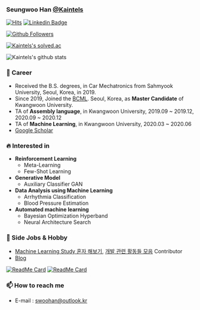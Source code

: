 ### Seungwoo Han [@Kaintels](https://blog.naver.com/engineeringxyz)

[![Hits](https://hits.seeyoufarm.com/api/count/incr/badge.svg?url=https%3A%2F%2Fgithub.com%2FKaintels)](https://hits.seeyoufarm.com)
[![Linkedin Badge](https://img.shields.io/badge/-LinkedIn-blue?style=flat-square&logo=Linkedin&logoColor=white&link=https://www.linkedin.com/in/swhan/)](https://www.linkedin.com/in/swhan/)

[![Github Followers](https://img.shields.io/github/followers/Kaintels?color=06d6a0&label=Github%20Followers&style=for-the-badge)](https://github.com/Kaintels?tab=followers)

[![Kaintels's solved.ac](http://mazassumnida.wtf/api/v2/generate_badge?boj=kaintels)](https://solved.ac/profile/kaintels)

![Kaintels's github stats](https://github-readme-stats.vercel.app/api?username=Kaintels&show_icons=true&hide_border=true&&count_private=true)


### 🔭 Career
- Received the B.S. degrees, in Car Mechatronics from Sahmyook University, Seoul, Korea, in 2019.
- Since 2019, Joined the [BCML](http://bcml.kw.ac.kr/). Seoul, Korea, as **Master Candidate** of Kwangwoon University.
- TA of **Assembly language**, in Kwangwoon University, 2019.09 ~ 2019.12, 2020.09 ~ 2020.12
- TA of **Machine Learning**, in Kwangwoon University, 2020.03 ~ 2020.06
- [Google Scholar](https://scholar.google.com/citations?user=NWbfyKYAAAAJ&hl=ko)

### :fire: Interested in

- **Reinforcement Learning**
    - Meta-Learning
    - Few-Shot Learning
- **Generative Model**
    - Auxiliary Classifier GAN
- **Data Analysis using Machine Learning**
    - Arrhythmia Classification
    - Blood Pressure Estimation
- **Automated machine learning**
    - Bayesian Optimization Hyperband
    - Neural Architecture Search

### 👯 Side Jobs & Hobby
- [Machine Learning Study 혼자 해보기](https://github.com/teddylee777/machine-learning), [개발 관련 활동들 모음](https://github.com/FKgk/awesome-activity) Contributor
- [Blog](https://blog.naver.com/engineeringxyz)

[![ReadMe Card](https://github-readme-stats.vercel.app/api/pin/?username=kaintels&repo=heartbeat-detection-snippet)](https://github.com/Kaintels/heartbeat-detection-snippet)
[![ReadMe Card](https://github-readme-stats.vercel.app/api/pin/?username=kaintels&repo=bp-prediction-snippet)](https://github.com/Kaintels/bp-prediction-snippet)

### 📫 How to reach me 
- E-mail : swoohan@outlook.kr

